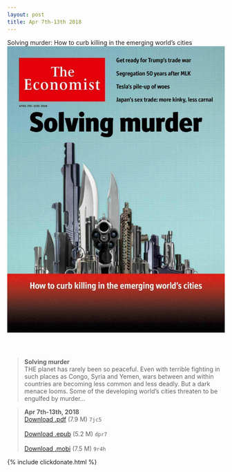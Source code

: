 ```yaml
---
layout: post
title: Apr 7th-13th 2018
---
```


<div class="message">
	Solving murder: How to curb killing in the emerging world’s cities
</div>

<header class="xmas">
<div class="cover upload">
<img src="/public/img/the-economist/img_2018.04.07.jpg" />
</div>
</header>
<!--more-->

> **Solving murder** <br/>
THE planet has rarely been so peaceful. Even with terrible fighting in such places as Congo, Syria and Yemen, wars between and within countries are becoming less common and less deadly. But a dark menace looms. Some of the developing world’s cities threaten to be engulfed by murder...

> **Apr 7th-13th, 2018**<br/>
[Download .pdf](https://pan.baidu.com/s/1_mEt-S8Tkxy5AaYHJ1eBFQ) (7.9 M)
`7jc5` <br/><br/>
[Download .epub](https://pan.baidu.com/s/1SixaxbUQbm_aZsvGr3-PPQ) (5.2 M)
`dpr7` <br/><br/>
[Download .mobi](https://pan.baidu.com/s/1yNyAGdgOwuXxaounp_lGRA) (7.5 M)
`9r4h`

{% include clickdonate.html %}
